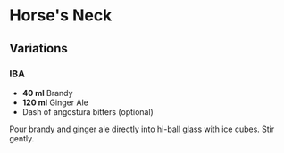 # Horse's Neck

## Variations

### IBA

* **40 ml** Brandy
* **120 ml** Ginger Ale
* Dash of angostura bitters (optional)

Pour brandy and ginger ale directly into hi-ball glass with ice cubes. Stir gently.
